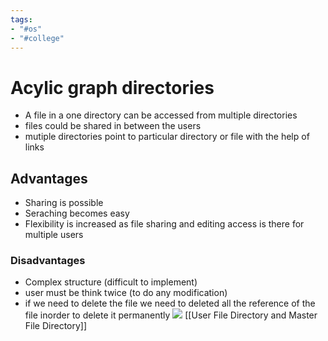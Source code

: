 ```yaml
---
tags:
- "#os"
- "#college"
---
```


# Acylic graph directories
- A file in a one directory can be accessed from multiple directories
- files could be shared in between the users
- mutiple directories point to particular directory or file with the help of links
## Advantages
- Sharing is possible
- Seraching becomes easy
- Flexibility is increased as file sharing and editing access is there for multiple users
### Disadvantages
- Complex structure (difficult to implement)
- user must be think twice (to do any modification)
- if we need to delete the file we need to deleted all the reference of the file inorder to delete it permanently
![](https://media.geeksforgeeks.org/wp-content/uploads/20230620221731/d3.png)
[[User File Directory and Master File Directory]]